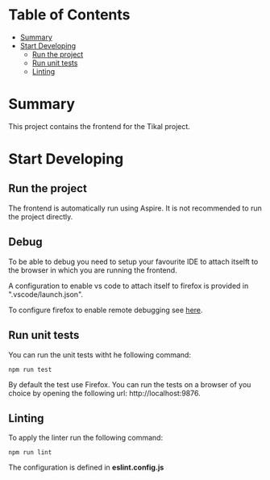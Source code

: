 # Table of Contents

- [Summary](#summary)
- [Start Developing](#start-developing)
  - [Run the project](#run-the-project)
  - [Run unit tests](#run-unit-tests)
  - [Linting](#linting)

# Summary

This project contains the frontend for the Tikal project.

# Start Developing

## Run the project

The frontend is automatically run using Aspire. It is not recommended to run the project directly.

## Debug

To be able to debug you need to setup your favourite IDE to attach itselft to the browser in which you are running the frontend.

A configuration to enable vs code to attach itself to firefox is provided in ".vscode/launch.json".

To configure firefox to enable remote debugging see [here](https://marketplace.visualstudio.com/items?itemName=firefox-devtools.vscode-firefox-debug).

## Run unit tests

You can run the unit tests witht he following command:

```
npm run test
```

By default the test use Firefox. You can run the tests on a browser of you choice by opening the following url: http://localhost:9876.

## Linting

To apply the linter run the following command:

```
npm run lint
```

The configuration is defined in **eslint.config.js**
